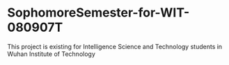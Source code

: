 # SophomoreSemester-for-WIT-080907T
This project is existing for Intelligence Science and Technology students in Wuhan Institute of Technology
